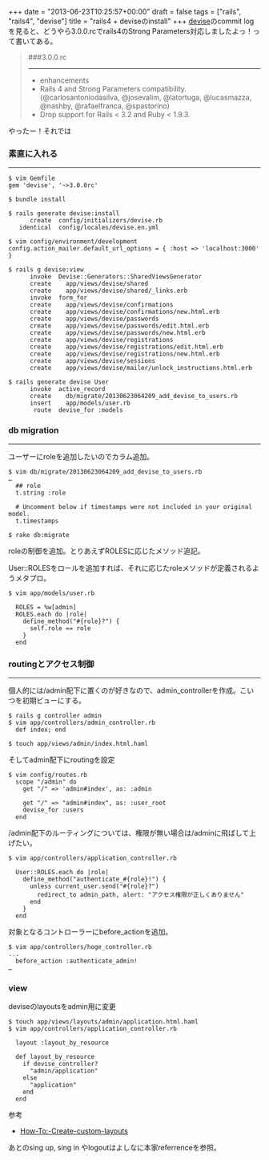 +++
date = "2013-06-23T10:25:57+00:00"
draft = false
tags = ["rails", "rails4", "devise"]
title = "rails4 + deviseのinstall"
+++
[devise](https://github.com/plataformatec/devise)のcommit logを見ると、どうやら3.0.0.rcでrails4のStrong Parameters対応しましたよっ！って書いてある。

> ###3.0.0.rc
> ***
> 
> * enhancements
> * Rails 4 and Strong Parameters compatibility. (@carlosantoniodasilva, @josevalim, @latortuga, @lucasmazza, @nashby, @rafaelfranca, @spastorino)
> * Drop support for Rails < 3.2 and Ruby < 1.9.3.

やったー！それでは

### 素直に入れる
***

	$ vim Gemfile
	gem 'devise', '~>3.0.0rc'
	
	$ bundle install
	
	$ rails generate devise:install
	      create  config/initializers/devise.rb
	   identical  config/locales/devise.en.yml

	$ vim config/environment/development
	config.action_mailer.default_url_options = { :host => 'localhost:3000' }
		
	$ rails g devise:view
	      invoke  Devise::Generators::SharedViewsGenerator
	      create    app/views/devise/shared
	      create    app/views/devise/shared/_links.erb
	      invoke  form_for
	      create    app/views/devise/confirmations
	      create    app/views/devise/confirmations/new.html.erb
	      create    app/views/devise/passwords
	      create    app/views/devise/passwords/edit.html.erb
	      create    app/views/devise/passwords/new.html.erb
	      create    app/views/devise/registrations
	      create    app/views/devise/registrations/edit.html.erb
	      create    app/views/devise/registrations/new.html.erb
	      create    app/views/devise/sessions
	      create    app/views/devise/mailer/unlock_instructions.html.erb

	$ rails generate devise User
	      invoke  active_record
	      create    db/migrate/20130623064209_add_devise_to_users.rb
	      insert    app/models/user.rb
	       route  devise_for :models

### db migration
***

ユーザーにroleを追加したいのでカラム追加。

	$ vim db/migrate/20130623064209_add_devise_to_users.rb
	…
      ## role
      t.string :role

      # Uncomment below if timestamps were not included in your original model.
      t.timestamps

	$ rake db:migrate

roleの制御を追加。とりあえずROLESに応じたメソッド追記。

User::ROLESをロールを追加すれば、それに応じたroleメソッドが定義されるようメタプロ。

	$ vim app/models/user.rb
	
	  ROLES = %w[admin]
	  ROLES.each do |role|
	    define_method("#{role}?") {
	      self.role == role
	    }
	  end


### routingとアクセス制御
***

個人的には/admin配下に置くのが好きなので、admin_controllerを作成。こいつを初期ビューにする。

	$ rails g controller admin
	$ vim app/controllers/admin_controller.rb
	  def index; end

	$ touch app/views/admin/index.html.haml

そしてadmin配下にroutingを設定

	$ vim config/routes.rb
	  scope "/admin" do
	    get "/" => 'admin#index', as: :admin
	    
	    get "/" => "admin#index", as: :user_root
	    devise_for :users
	  end

/admin配下のルーティングについては、権限が無い場合は/adminに飛ばして上げたい。

	$ vim app/controllers/application_controller.rb

	  User::ROLES.each do |role|
	    define_method("authenticate_#{role}!") {
	      unless current_user.send("#{role}?")
	        redirect_to admin_path, alert: "アクセス権限が正しくありません"
	      end
	    }
	  end

対象となるコントローラーにbefore_actionを追加。

	$ vim app/controllers/hoge_controller.rb
	...
	  before_action :authenticate_admin!
	…

### view

deviseのlayoutsをadmin用に変更

	$ touch app/views/layouts/admin/application.html.haml
	$ vim app/controllers/application_controller.rb

	  layout :layout_by_resource

	  def layout_by_resource
	    if devise_controller?
	      "admin/application"
	    else
	      "application"
	    end
	  end

参考
 
* [How-To:-Create-custom-layouts](https://github.com/plataformatec/devise/wiki/How-To:-Create-custom-layouts)


あとのsing up, sing in やlogoutはよしなに本家referrenceを参照。



	
